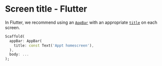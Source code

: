 # Screen title - Flutter

In Flutter, we recommend using an [`AppBar`](https://api.flutter.dev/flutter/material/AppBar-class.html) with an appropriate [`title`](https://api.flutter.dev/flutter/material/AppBar/title.html) on each screen.

```dart
Scaffold(
  appBar: AppBar(
    title: const Text('Appt homescreen'),
  ),
  body: ...
);
```
